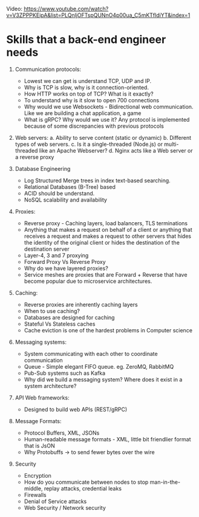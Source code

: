 Video: https://www.youtube.com/watch?v=V3ZPPPKEipA&list=PLQnljOFTspQUNnO4p00ua_C5mKTfldiYT&index=1

# Skills that a back-end engineer needs

1. Communication protocols: 
	- Lowest we can get is understand TCP, UDP and IP.
	- Why is TCP is slow, why is it connection-oriented.
	- How HTTP works on top of TCP? What is it exactly?
	- To understand why is it slow to open 700 connections
	- Why would we use Websockets - Bidirectional web communication. Like we are building a chat application, a game
	- What is gRPC? Why would we use it? Any protocol is implemented because of some discrepancies with previous protocols


2. Web servers:
	a. Ability to serve content (static or dynamic)
	b. Different types of web servers. 
	c. Is it a single-threaded (Node.js) or multi-threaded like an Apache Webserver?
	d. Nginx acts like a Web server or a reverse proxy

3. Database Engineering
	- Log Structured Merge trees in index text-based searching.
	- Relational Databases (B-Tree) based
	- ACID should be understand. 
	- NoSQL scalability and availability

4. Proxies:
	- Reverse proxy - Caching layers, load balancers, TLS terminations
	- Anything that makes a request on behalf of a client or anything that receives a request and makes a request to other servers that hides the identity of the original client or hides the destination of the destination server
	- Layer-4, 3 and 7 proxying
	- Forward Proxy Vs Reverse Proxy
	- Why do we have layered proxies?
	- Service meshes are proxies that are Forward + Reverse that have become popular due to microservice architectures.


5. Caching: 
	- Reverse proxies are inherently caching layers
	- When to use caching?
	- Databases are designed for caching
	- Stateful Vs Stateless caches
	- Cache eviction is one of the hardest problems in Computer science

6. Messaging systems:
	- System communicating with each other to coordinate communication
	- Queue - Simple elegant FIFO queue. eg. ZeroMQ, RabbitMQ
	- Pub-Sub systems such as Kafka
	- Why did we build a messaging system? Where does it exist in a system architecture?

7. API Web frameworks:
	- Designed to build web APIs (REST/gRPC)

8. Message Formats:
	- Protocol Buffers, XML, JSONs
	- Human-readable message formats - XML, little bit friendlier format that is JsON
	- Why Protobuffs -> to send fewer bytes over the wire

9. Security
	- Encryption
	- How do you communicate between nodes to stop man-in-the-middle, replay attacks, credential leaks
	- Firewalls
	- Denial of Service attacks
	- Web Security / Network security